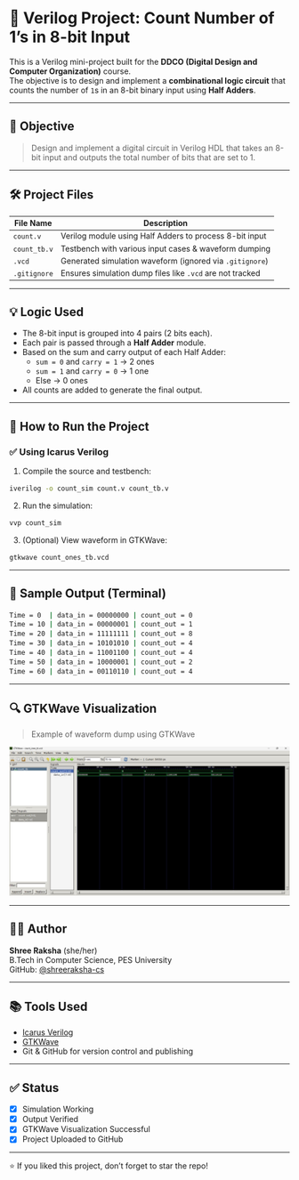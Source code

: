 # 🔢 Verilog Project: Count Number of 1’s in 8-bit Input

This is a Verilog mini-project built for the **DDCO (Digital Design and Computer Organization)** course.  
The objective is to design and implement a **combinational logic circuit** that counts the number of `1`s in an 8-bit binary input using **Half Adders**.

---

## 🎯 Objective

> Design and implement a digital circuit in Verilog HDL that takes an 8-bit input and outputs the total number of bits that are set to 1.

---

## 🛠️ Project Files

| File Name     | Description                                 |
|---------------|---------------------------------------------|
| `count.v`     | Verilog module using Half Adders to process 8-bit input |
| `count_tb.v`  | Testbench with various input cases & waveform dumping |
| `.vcd`        | Generated simulation waveform (ignored via `.gitignore`) |
| `.gitignore`  | Ensures simulation dump files like `.vcd` are not tracked |

---

## 💡 Logic Used

- The 8-bit input is grouped into 4 pairs (2 bits each).
- Each pair is passed through a **Half Adder** module.
- Based on the sum and carry output of each Half Adder:
  - `sum = 0` and `carry = 1` → 2 ones
  - `sum = 1` and `carry = 0` → 1 one
  - Else → 0 ones
- All counts are added to generate the final output.

---

## 🧪 How to Run the Project

### ✅ Using Icarus Verilog

1. Compile the source and testbench:

```bash
iverilog -o count_sim count.v count_tb.v
```

2. Run the simulation:

```bash
vvp count_sim
```

3. (Optional) View waveform in GTKWave:

```bash
gtkwave count_ones_tb.vcd
```

---

## 📸 Sample Output (Terminal)

```bash
Time = 0  | data_in = 00000000 | count_out = 0
Time = 10 | data_in = 00000001 | count_out = 1
Time = 20 | data_in = 11111111 | count_out = 8
Time = 30 | data_in = 10101010 | count_out = 4
Time = 40 | data_in = 11001100 | count_out = 4
Time = 50 | data_in = 10000001 | count_out = 2
Time = 60 | data_in = 00110110 | count_out = 4
```

---

## 🔍 GTKWave Visualization

> Example of waveform dump using GTKWave

![GTKWave Screenshot](images/gtkwave_output.png)

---

## 👩‍💻 Author

**Shree Raksha** (she/her)  
B.Tech in Computer Science, PES University  
GitHub: [@shreeraksha-cs](https://github.com/shreeraksha-cs)

---

## 📚 Tools Used

- [Icarus Verilog](https://bleyer.org/icarus/)
- [GTKWave](https://gtkwave.sourceforge.net/)
- Git & GitHub for version control and publishing

---

## ✅ Status

- [x] Simulation Working  
- [x] Output Verified  
- [x] GTKWave Visualization Successful  
- [x] Project Uploaded to GitHub

---

⭐ If you liked this project, don’t forget to star the repo!
